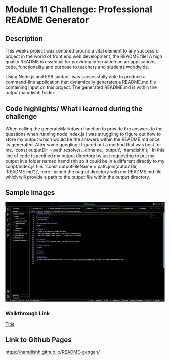 # Module 11 Challenge: Professional README Generator

## Description
This weeks project was centered around a vital element to any successful project in the world of front end web development, the README file!
A high quality README is essential for providing information on an applications code, functionality and purpose to teachers and students worldwide. 

Using Node.js and ES6 syntax I was successfully able to produce a command-line application that dynamically generates a README.md file containing input on this project. The generated README.md is within the output/hamdishh folder.

## Code highlights/ What i learned during the challenge
When calling the generateMarkdown function to provide the answers to the questions when running node index.js i was struggling to figure out how to store my output which would be the answers within the README.md once its generated. After some googling i figured out a method that was best for me, 'const outputDir = path.resolve(__dirname, 'output', 'hamdishh');'. In this line of code i specified my output directory by just requesting to put my output in a folder named hamdishh so it could be in a different directly to my script/index.js file. 'const outputFileName = path.join(outputDir, 'README.md');', here i joined the output directory with my README.md file which will provide a path to the output file within the output directory.

## Sample Images
![Alt text](<Screenshot 2024-01-25 at 18.53.40.png>)



### Walkthrough Link
[Title](<../Screen Recording 2024-01-24 at 18.17.19.mov>)


## Link to Github Pages
https://hamdishh.github.io/README-gengen/





